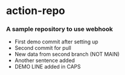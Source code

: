 ﻿# action-repo
### A sample repository to use webhook

- First demo commit after setting up
- Second commit for pull
- New data from second branch (NOT MAIN)
- Another sentence added
- DEMO LINE added in CAPS